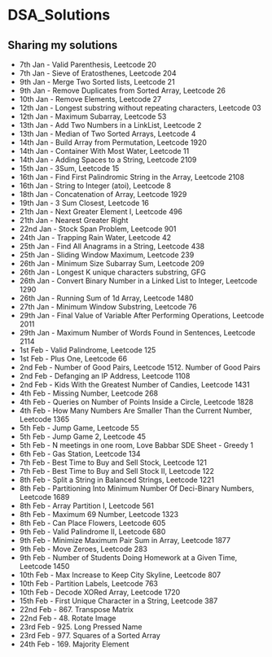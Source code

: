 # DSA_Solutions

## Sharing my solutions

- 7th Jan - Valid Parenthesis, Leetcode 20
- 7th Jan - Sieve of Eratosthenes, Leetcode 204
- 9th Jan - Merge Two Sorted lists, Leetcode 21
- 9th Jan - Remove Duplicates from Sorted Array, Leetcode 26
- 10th Jan - Remove Elements, Leetcode 27
- 12th Jan - Longest substring without repeating characters, Leetcode 03
- 12th Jan - Maximum Subarray, Leetcode 53
- 13th Jan - Add Two Numbers in a LinkList, Leetcode 2
- 13th Jan - Median of Two Sorted Arrays, Leetcode 4
- 14th Jan - Build Array from Permutation, Leetcode 1920
- 14th Jan - Container With Most Water, Leetcode 11
- 14th Jan - Adding Spaces to a String, Leetcode 2109
- 15th Jan - 3Sum, Leetcode 15
- 16th Jan - Find First Palindromic String in the Array, Leetcode 2108
- 16th Jan - String to Integer (atoi), Leetcode 8
- 18th Jan - Concatenation of Array, Leetcode 1929
- 19th Jan - 3 Sum Closest, Leetcode 16
- 21th Jan - Next Greater Element I, Leetcode 496
- 21th Jan - Nearest Greater Right
- 22nd Jan - Stock Span Problem, Leetcode 901
- 24th Jan - Trapping Rain Water, Leetcode 42
- 25th Jan - Find All Anagrams in a String, Leetcode 438
- 25th Jan - Sliding Window Maximum, Leetcode 239
- 26th Jan - Minimum Size Subarray Sum, Leetcode 209
- 26th Jan - Longest K unique characters substring, GFG
- 26th Jan - Convert Binary Number in a Linked List to Integer, Leetcode 1290
- 26th Jan - Running Sum of 1d Array, Leetcode 1480
- 27th Jan - Minimum Window Substring, Leetcode 76
- 29th Jan - Final Value of Variable After Performing Operations, Leetcode 2011
- 29th Jan - Maximum Number of Words Found in Sentences, Leetcode 2114
- 1st Feb - Valid Palindrome, Leetcode 125
- 1st Feb - Plus One, Leetcode 66
- 2nd Feb - Number of Good Pairs, Leetcode 1512. Number of Good Pairs
- 2nd Feb - Defanging an IP Address, Leetcode 1108
- 2nd Feb - Kids With the Greatest Number of Candies, Leetcode 1431
- 4th Feb - Missing Number, Leetcode 268 
- 4th Feb - Queries on Number of Points Inside a Circle, Leetcode 1828
- 4th Feb - How Many Numbers Are Smaller Than the Current Number, Leetcode 1365
- 5th Feb - Jump Game, Leetcode 55
- 5th Feb - Jump Game 2, Leetcode 45
- 5th Feb - N meetings in one room, Love Babbar SDE Sheet - Greedy 1
- 6th Feb - Gas Station, Leetcode 134
- 7th Feb - Best Time to Buy and Sell Stock, Leetcode 121
- 7th Feb - Best Time to Buy and Sell Stock II, Leetcode 122
- 8th Feb - Split a String in Balanced Strings, Leetcode 1221
- 8th Feb - Partitioning Into Minimum Number Of Deci-Binary Numbers, Leetcode 1689
- 8th Feb - Array Partition I, Leetcode 561
- 8th Feb - Maximum 69 Number, Leetcode 1323
- 8th Feb - Can Place Flowers, Leetcode 605
- 9th Feb - Valid Palindrome II, Leetcode 680
- 9th Feb - Minimize Maximum Pair Sum in Array, Leetcode 1877
- 9th Feb - Move Zeroes, Leetcode 283
- 9th Feb - Number of Students Doing Homework at a Given Time, Leetcode 1450
- 10th Feb - Max Increase to Keep City Skyline, Leetcode 807
- 10th Feb - Partition Labels, Leetcode 763
- 10th Feb - Decode XORed Array, Leetcode 1720
- 15th Feb - First Unique Character in a String, Leetcode 387
- 22nd Feb - 867. Transpose Matrix
- 22nd Feb - 48. Rotate Image
- 23rd Feb - 925. Long Pressed Name
- 23rd Feb - 977. Squares of a Sorted Array
- 24th Feb - 169. Majority Element
